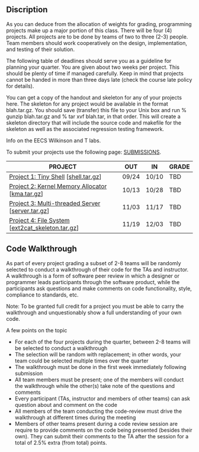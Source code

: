 ## Discription

As you can deduce from the allocation of weights for grading, programming projects make up a major portion of this class. There will be four (4) projects. All projects are to be done by teams of two to three (2-3) people. Team members should work cooperatively on the design, implementation, and testing of their solution.

The following table of deadlines should serve you as a guideline for planning your quarter. You are given about two weeks per project. This should be plenty of time if managed carefully. Keep in mind that projects cannot be handed in more than three days late (check the course late policy for details).

You can get a copy of the handout and skeleton for any of your projects here. The skeleton for any project would be available in the format blah.tar.gz. You should save (transfer) this file to your Unix box and run % gunzip blah.tar.gz and % tar xvf blah.tar, in that order. This will create a skeleton directory that will include the source code and makefile for the skeleton as well as the associated regression testing framework.

Info on the EECS Wilkinson and T labs.

To submit your projects use the following page: [SUBMISSIONS](https://cs.northwestern.edu/~aqualab/assignments/OS/submission.htm).

| PROJECT	| OUT	| IN | GRADE |
| --- | --- | --- | --- |
| [Project 1: Tiny Shell](https://github.com/yuanhui-yang/EECS343/raw/master/Project/handout.pdf) [[shell.tar.gz](https://github.com/yuanhui-yang/EECS343/raw/master/Project/shell.tar.gz)] | 09/24 | 10/10 | TBD |
| [Project 2: Kernel Memory Allocator](https://github.com/yuanhui-yang/EECS343/raw/master/Project/kma_handout.pdf) [[kma.tar.gz](https://github.com/yuanhui-yang/EECS343/raw/master/Project/kma.tar.gz)] | 10/13 | 10/28 | TBD |
| [Project 3: Multi-threaded Server](https://github.com/yuanhui-yang/EECS343/raw/master/Project/threads_handout.pdf) [[server.tar.gz](https://github.com/yuanhui-yang/EECS343/raw/master/Project/server.tar.gz)] | 11/03 | 11/17 | TBD |
| [Project 4: File System](https://github.com/yuanhui-yang/EECS343/raw/master/Project/fsproj.pdf) [[ext2cat_skeleton.tar.gz](https://github.com/yuanhui-yang/EECS343/raw/master/Project/ext2cat.tar.gz)] | 11/19 | 12/03 | TBD |

## Code Walkthrough

As part of every project grading a subset of 2-8 teams will be randomly selected to conduct a walkthrough of their code for the TAs and instructor. A walkthrough is a form of software peer review in which a designer or programmer leads participants through the software product, while the participants ask questions and make comments on code functionality, style, compliance to standards, etc.

Note: To be granted full credit for a project you must be able to carry the walkthrough and unquestionably show a full understanding of your own code.

A few points on the topic

* For each of the four projects during the quarter, between 2-8 teams will be selected to conduct a walkthrough
* The selection will be random with replacement; in other words, your team could be selected multiple times over the quarter
* The walkthrough must be done in the first week immediately following submission
* All team members must be present; one of the members will conduct the walkthrough while the other(s) take note of the questions and comments
* Every participant (TAs, instructor and members of other teams) can ask question about and comment on the code
* All members of the team conducting the code-review must drive the walkthrough at different times during the meeting
* Members of other teams present during a code review session are require to provide comments on the code being presented (besides their own). They can submit their comments to the TA after the session for a total of 2.5% extra (from total) points.
